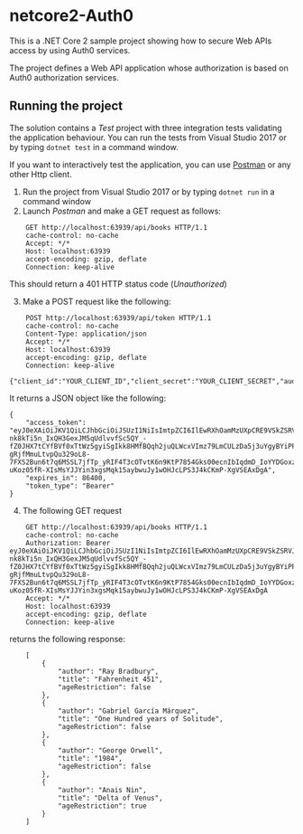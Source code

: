 # netcore2-Auth0
This is a .NET Core 2 sample project showing how to secure Web APIs access by using Auth0 services.

The project defines a Web API application whose authorization is based on Auth0 authorization services.


## Running the project ##


The solution contains a _Test_ project with three integration tests validating the application behaviour.
You can run the tests from Visual Studio 2017 or by typing `dotnet test` in a command window.

If you want to interactively test the application, you can use [Postman](https://www.getpostman.com/) or any other Http client.

1. Run the project from Visual Studio 2017 or by typing `dotnet run` in a command window
2. Launch _Postman_ and make a GET request as follows:

```
    GET http://localhost:63939/api/books HTTP/1.1
    cache-control: no-cache
    Accept: */*
    Host: localhost:63939
    accept-encoding: gzip, deflate
    Connection: keep-alive
```

This should return a 401 HTTP status code (_Unauthorized_)

3. Make a POST request like the following:

```
    POST http://localhost:63939/api/token HTTP/1.1
    cache-control: no-cache
    Content-Type: application/json
    Accept: */*
    Host: localhost:63939
    accept-encoding: gzip, deflate
    Connection: keep-alive
    
{"client_id":"YOUR_CLIENT_ID","client_secret":"YOUR_CLIENT_SECRET","audience":"http://localhost:63939/","grant_type":"client_credentials"}
```

It returns a JSON object like the following:

```
{
    "access_token": "eyJ0eXAiOiJKV1QiLCJhbGciOiJSUzI1NiIsImtpZCI6IlEwRXhOamMzUXpCRE9VSkZSRVJCUTBNME1UY3dRekl6TkRkQ1F6WTVRVGMzUXpBNFJrUkVOZyJ9.eyJpc3MiOiJodHRwczovL2FuZHljaGlhcmUuZXUuYXV0aDAuY29tLyIsInN1YiI6InFBUjBjckRGTWhXdTI2T2hmU2M5eTNIQ2pzU1RBUEdNQGNsaWVudHMiLCJhdWQiOiJodHRwOi8vbG9jYWxob3N0OjYzOTM5LyIsImlhdCI6MTUxNjE3MTA5MywiZXhwIjoxNTE2MjU3NDkzLCJhenAiOiJxQVIwY3JERk1oV3UyNk9oZlNjOXkzSENqc1NUQVBHTSIsInNjb3BlIjoicHJvZmlsZSBvcGVuaWQiLCJndHkiOiJjbGllbnQtY3JlZGVudGlhbHMifQ.eyT7tEJluAz3Pb1h64kgvYtGpmi81BFBB5UvsirPfkoCtOzJNgMFmH-nk8kTi5n_IxQH3GexJM5qUdlvvfSc5QY_-fZ0JHX7tCYfBVf0xTtWz5gyiSgIkk8HMfBQqh2juQLWcxVImz79LmCULzDa5j3uYgyBYiPPr0vv5-gRjfMmuLtvpQu329oL8-7FXS2Bun6t7q6MSSL7jfTp_yRIF4T3cOTvtK6n9KtP7854Gks00ecnIbIqdmD_IoYYDGoxzxCAYFU5mI7TjjtP5avMy-uKoz05fR-XIsMsYJJYin3xgsMqk15aybwuJy1wOHJcLPS3J4kCKmP-XgVSEAxDgA",
    "expires_in": 86400,
    "token_type": "Bearer"
}
```

4. The following GET request

```
    GET http://localhost:63939/api/books HTTP/1.1
    cache-control: no-cache
    Authorization: Bearer eyJ0eXAiOiJKV1QiLCJhbGciOiJSUzI1NiIsImtpZCI6IlEwRXhOamMzUXpCRE9VSkZSRVJCUTBNME1UY3dRekl6TkRkQ1F6WTVRVGMzUXpBNFJrUkVOZyJ9.eyJpc3MiOiJodHRwczovL2FuZHljaGlhcmUuZXUuYXV0aDAuY29tLyIsInN1YiI6InFBUjBjckRGTWhXdTI2T2hmU2M5eTNIQ2pzU1RBUEdNQGNsaWVudHMiLCJhdWQiOiJodHRwOi8vbG9jYWxob3N0OjYzOTM5LyIsImlhdCI6MTUxNjE3MTA5MywiZXhwIjoxNTE2MjU3NDkzLCJhenAiOiJxQVIwY3JERk1oV3UyNk9oZlNjOXkzSENqc1NUQVBHTSIsInNjb3BlIjoicHJvZmlsZSBvcGVuaWQiLCJndHkiOiJjbGllbnQtY3JlZGVudGlhbHMifQ.eyT7tEJluAz3Pb1h64kgvYtGpmi81BFBB5UvsirPfkoCtOzJNgMFmH-nk8kTi5n_IxQH3GexJM5qUdlvvfSc5QY_-fZ0JHX7tCYfBVf0xTtWz5gyiSgIkk8HMfBQqh2juQLWcxVImz79LmCULzDa5j3uYgyBYiPPr0vv5-gRjfMmuLtvpQu329oL8-7FXS2Bun6t7q6MSSL7jfTp_yRIF4T3cOTvtK6n9KtP7854Gks00ecnIbIqdmD_IoYYDGoxzxCAYFU5mI7TjjtP5avMy-uKoz05fR-XIsMsYJJYin3xgsMqk15aybwuJy1wOHJcLPS3J4kCKmP-XgVSEAxDgA
    Accept: */*
    Host: localhost:63939
    accept-encoding: gzip, deflate
    Connection: keep-alive
```

returns the following response:

```
	[
	    {
	        "author": "Ray Bradbury",
	        "title": "Fahrenheit 451",
			"ageRestriction": false
	    },
	    {
	        "author": "Gabriel García Márquez",
	        "title": "One Hundred years of Solitude",
			"ageRestriction": false
	    },
	    {
	        "author": "George Orwell",
	        "title": "1984",
			"ageRestriction": false
	    },
	    {
	        "author": "Anais Nin",
	        "title": "Delta of Venus",
			"ageRestriction": true
	    }
	]
```

